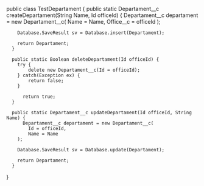 public class TestDepartament {
    public static Departament__c createDepartament(String Name, Id officeId) {
       Departament__c departament = new Departament__c(
            Name = Name,
            Office__c = officeId
        ); 
        
        Database.SaveResult sv = Database.insert(Departament);
        
        return Departament;
      }
      
      public static Boolean deleteDepartament(Id officeId) {
        try {
            delete new Departament__c(Id = officeId);
        } catch(Exception ex) {
            return false;
        }
        
          return true;
      }
    
      public static Departament__c updateDepartament(Id officeId, String Name) {
          Departament__c departament = new Departament__c(
            Id = officeId,
            Name = Name
        );        
                
        Database.SaveResult sv = Database.update(Departament);
        
        return Departament;
      }
}
